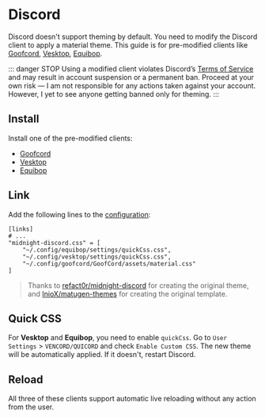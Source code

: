 # Discord

Discord doesn't support theming by default. You need to modify the Discord client to
apply a material theme. This guide is for pre-modified clients like
[Goofcord](https://github.com/Milkshiift/GoofCord),
[Vesktop](https://github.com/Vencord/Vesktop),
[Equibop](https://github.com/Equicord/Equibop).

::: danger STOP
Using a modified client violates Discord’s
[Terms of Service](https://discord.com/terms) and may result in account suspension or
a permanent ban. Proceed at your own risk — I am not responsible for any actions
taken against your account. However, I yet to see anyone getting banned only for
theming.
:::

## Install

Install one of the pre-modified clients:

- [Goofcord](https://github.com/Milkshiift/GoofCord)
- [Vesktop](https://github.com/Vencord/Vesktop)
- [Equibop](https://github.com/Equicord/Equibop)

## Link

Add the following lines to the
[configuration](/configuration#linking-generated-files):

```toml{4-6}
[links]
# ...
"midnight-discord.css" = [
    "~/.config/equibop/settings/quickCss.css",
    "~/.config/vesktop/settings/quickCss.css",
    "~/.config/goofcord/GoofCord/assets/material.css"
]
```

> Thanks to [refact0r/midnight-discord](https://github.com/refact0r/midnight-discord)
> for creating the original theme, and
> [InioX/matugen-themes](https://github.com/InioX/matugen-themes) for creating the
> original template.

## Quick CSS

For **Vesktop** and **Equibop**, you need to enable `quickCss`. Go to `User Settings`
\> `VENCORD/QUICORD` and check `Enable Custom CSS`. The new theme will be
automatically applied. If it doesn't, restart Discord.

## Reload

All three of these clients support automatic live reloading without any action from the user.
